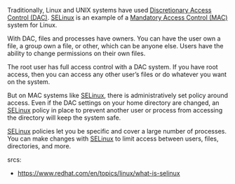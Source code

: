 Traditionally, Linux and UNIX systems have used [Discretionary Access Control (DAC)](Discretionary%20Access%20Control%20%28DAC%29.md). [SELinux](SELinux.md) is an example of a [Mandatory Access Control (MAC)](Mandatory%20Access%20Control%20%28MAC%29.md) system for Linux. 

With DAC, files and processes have owners. You can have the user own a file, a group own a file, or other, which can be anyone else. Users have the ability to change permissions on their own files.

The root user has full access control with a DAC system. If you have root access, then you can access any other user’s files or do whatever you want on the system. 

But on MAC systems like [SELinux](SELinux.md), there is administratively set policy around access. Even if the DAC settings on your home directory are changed, an [SELinux](SELinux.md) policy in place to prevent another user or process from accessing the directory will keep the system safe. 

[SELinux](SELinux.md) policies let you be specific and cover a large number of processes. You can make changes with [SELinux](SELinux.md) to limit access between users, files, directories, and more.

srcs:

* https://www.redhat.com/en/topics/linux/what-is-selinux
